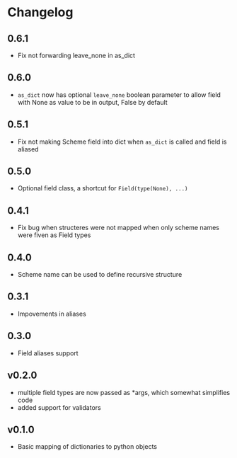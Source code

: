 # Changelog

## 0.6.1

- Fix not forwarding leave_none in as_dict

## 0.6.0

- `as_dict` now has optional `leave_none` boolean parameter to allow field with None as value to be in output, False by default

## 0.5.1

 - Fix not making Scheme field into dict when `as_dict` is called and field is aliased

## 0.5.0

- Optional field class, a shortcut for `Field(type(None), ...)`

## 0.4.1

- Fix bug when structeres were not mapped when only scheme names were fiven as Field types

## 0.4.0

- Scheme name can be used to define recursive structure

## 0.3.1

- Impovements in aliases

## 0.3.0

- Field aliases support

## v0.2.0

- multiple field types are now passed as *args, which somewhat simplifies code
- added support for validators

## v0.1.0

- Basic mapping of dictionaries to python objects
